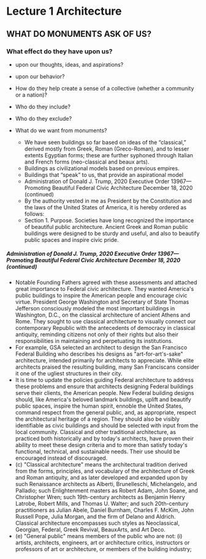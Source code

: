 # Lecture 1 Architecture
## WHAT DO MONUMENTS ASK OF US?
### What effect do they have upon us?
- upon our thoughts, ideas, and aspirations?
- upon our behavior?
- How do they help create a sense of a collective (whether a community or a
nation)?
- Who do they include?
- Who do they exclude?
- What do we want from monuments?

    - We have seen buildings so far based on ideas of the “classical,”
derived mostly from Greek, Roman (Greco-Roman), and to lesser
extents Egyptian forms; these are further syphoned through Italian
and French forms (neo-classical and beaux arts).
    - Buildings as civilizational models based on previous empires.
    - Buildings that “speak” to us, that provide an aspirational model
    - Administration of Donald J. Trump, 2020 Executive Order 13967—Promoting Beautiful Federal
Civic Architecture December 18, 2020 (continued)
    - By the authority vested in me as President by the Constitution and the laws of the United States
of America, it is hereby ordered as follows:
    - Section 1. Purpose. Societies have long recognized the importance of beautiful
public architecture. Ancient Greek and Roman public buildings were designed to
be sturdy and useful, and also to beautify public spaces and inspire civic pride.

##### Administration of Donald J. Trump, 2020 Executive Order 13967—Promoting Beautiful Federal Civic Architecture December 18, 2020 (continued)
- Notable Founding Fathers agreed with these assessments and attached great
importance to Federal civic architecture. They wanted America's public buildings
to inspire the American people and encourage civic virtue. President George
Washington and Secretary of State Thomas Jefferson consciously modeled the
most important buildings in Washington, D.C., on the classical architecture of
ancient Athens and Rome. They sought to use classical architecture to visually
connect our contemporary Republic with the antecedents of democracy in
classical antiquity, reminding citizens not only of their rights but also their
responsibilities in maintaining and perpetuating its institutions.
- For example, GSA selected an architect to design the San Francisco Federal
Building who describes his designs as "art-for-art's-sake" architecture, intended
primarily for architects to appreciate. While elite architects praised the resulting
building, many San Franciscans consider it one of the ugliest structures in their
city.
- It is time to update the policies guiding Federal architecture to address these
problems and ensure that architects designing Federal buildings serve their
clients, the American people. New Federal building designs should, like America's
beloved landmark buildings, uplift and beautify public spaces, inspire the human
spirit, ennoble the United States, command respect from the general public, and,
as appropriate, respect the architectural heritage of a region. They should also be
visibly identifiable as civic buildings and should be selected with input from the
local community. Classical and other traditional architecture, as practiced both
historically and by today's architects, have proven their ability to meet these
design criteria and to more than satisfy today's functional, technical, and
sustainable needs. Their use should be encouraged instead of discouraged.
- (c) "Classical architecture" means the architectural tradition derived from the
forms, principles, and vocabulary of the architecture of Greek and Roman
antiquity, and as later developed and expanded upon by such Renaissance
architects as Alberti, Brunelleschi, Michelangelo, and Palladio; such
Enlightenment masters as Robert Adam, John Soane, and Christopher Wren; such
19th-century architects as Benjamin Henry Latrobe, Robert Mills, and Thomas U.
Walter; and such 20th-century practitioners as Julian Abele, Daniel Burnham,
Charles F. McKim, John Russell Pope, Julia Morgan, and the firm of Delano and
Aldrich. Classical architecture encompasses such styles as Neoclassical, Georgian,
Federal, Greek Revival, BeauxArts, and Art Deco.
- (e) "General public" means members of the public who are not: (i) artists,
architects, engineers, art or architecture critics, instructors or professors of art or
architecture, or members of the building industry;